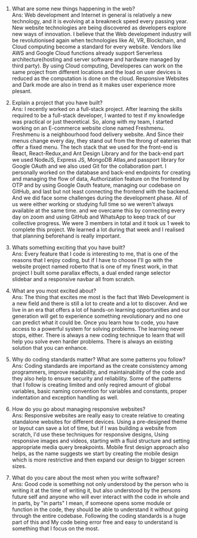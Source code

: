 1. What are some new things happening in the web?
   <br/>
   Ans: Web development and Internet in general is relatively a new technology, and it is evolving at a breakneck speed every passing year. New website technologies are being discovered as developers explore new ways of innovation. I believe that the Web development industry will be revolutionised again when technologies like AI, VR, Blockchain, and Cloud computing become a standard for every website. Vendors like AWS and Google Cloud functions already support Serverless architecture(hosting and server software and hardware managed by third party). By using Cloud computing, Developeres can work on the same project from different locations and the load on user devices is reduced as the computation is done on the cloud. Responsive Websites and Dark mode are also in trend as it makes user experience more plesant.
   <br/>

1. Explain a project that you have built?
   <br/>
   Ans: I recently worked on a full-stack project. After learning the skills required to be a full-stack developer, I wanted to test if my knowledge was practical or just theoretical. So, along with my team, I started working on an E-commerce website clone named Freshmenu. Freshmenu is a neighbourhood food delivery website. And Since their menus change every day, they stand out from the throng of eateries that offer a fixed menu. The tech stack that we used for the front-end is React, React-Redux,and Ant Design Library and for the back-end part we used NodeJS, Express JS, MongoDB Atlas,and passport library for Google OAuth and we also used Git for the collaboration part. I personally worked on the database and back-end endpoints for creating and managing the flow of data, Authorization feature on the frontend by OTP and by using Google Oauth feature, managing our codebase on GitHub, and last but not least connecting the frontend with the backend. And we did face some challenges during the development phase. All of us were either working or studying full time so we weren't always available at the same time. and we overcame this by connecting every day on zoom and using GitHub and WhatsApp to keep track of our collective progress. We were 3 members in total and it took us 1 week to complete this project. We learned a lot during that week and I realised that planning beforehand is really important.
   <br/>

1. Whats something exciting that you have built?
   <br/>
   Ans: Every feature that I code is interesting to me, that is one of the reasons that I enjoy coding, but if I have to choose I'll go with the website project named roberto that is one of my finest work, in that project I built some parallax effects, a dual ended range selector slidebar and a responsive navbar all from scratch.
   <br/>

1. What are you most excited about?
   <br/>
   Ans: The thing that excites me most is the fact that Web Development is a new field and there is still a lot to create and a lot to discover. And we live in an era that offers a lot of hands-on learning opportunities and our generation will get to experience something revolutionary and no one can predict what it could be. Once you learn how to code, you have access to a powerful system for solving problems. The learning never stops, either. There is always a new coding technique to learn that will help you solve even harder problems. There is always an existing solution that you can enhance.
   <br/>

1. Why do coding standards matter? What are some patterns you follow?
   <br/>
   Ans: Coding standards are importand as the create consistency among programmers, improve readability, and maintainability of the code and they also help to ensure security and reliability. Some of the patterns that I follow is creating limited and only reqired amount of global variables, basic naming convention for variables and constants, proper indentation and exception handling as well.
   <br/>

1. How do you go about managing responsive websites?
   <br/>
   Ans: Responsive websites are really easy to create relative to creating standalone websites for different devices. Using a pre-designed theme or layout can save a lot of time, but if I was building a website from scratch, I'd use these techniques for responsive designs, Using responsive images and videos, starting with a fluid structure and setting appropriate media query breakpoints. Mobile first design approach also helps, as the name suggests we start by creating the mobile design which is more restrictive and then expand our design to bigger screen sizes.
   <br/>

1. What do you care about the most when you write software?
   <br/>
   Ans: Good code is something not only understood by the person who is writing it at the time of writing it, but also understood by the persons future self and anyone who will ever interact with the code in whole and in parts, by "in parts" I mean, if someone opens some module or function in the code, they should be able to understand it without going through the entire codebase. Following the coding standards is a huge part of this and My code being error free and easy to understand is something that I focus on the most.
   <br/>
